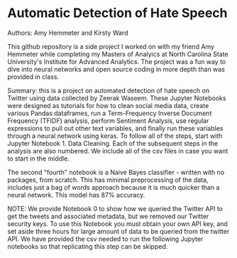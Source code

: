 # Automatic Detection of Hate Speech

Authors: Amy Hemmeter and Kirsty Ward

This github repository is a side project I worked on with my friend Amy Hemmeter while completing my Masters of Analyics at North Carolina State University's Institute for Advanced Analytics. The project was a fun way to dive into neural networks and open source coding in more depth than was provided in class. 

Summary: this is a project on automated detection of hate speech on Twitter using data collected by Zeerak Waseem. These Jupyter Notebooks were designed as tutorials for how to clean social media data, create various Pandas dataframes, run a Term-Frequency Inverse Document Frequency (TFIDF) analysis, perform Sentiment Analysis, use regular expressions to pull out other text variables, and finally run these variables through a neural network using keras. To follow all of the steps, start with Jupyter Notebook 1. Data Cleaning. Each of the subsequent steps in the analysis are also numbered. We include all of the csv files in case you want to start in the middle.

The second "fourth" notebook is a Naive Bayes classifier - written with no packages, from scratch. This has minimal preprocessing of the data, includes just a bag of words approach because it is much quicker than a neural network. This model has 87% accuracy. 

NOTE: We provide Notebook 0 to show how we queried the Twitter API to get the tweets and associated metadata, but we removed our Twitter security keys. To use this Notebook you must obtain your own API key, and set aside three hours for large amount of data to be queried from the twitter API. We have provided the csv needed to run the following Jupyter notebooks so that replicating this step can be skipped.
